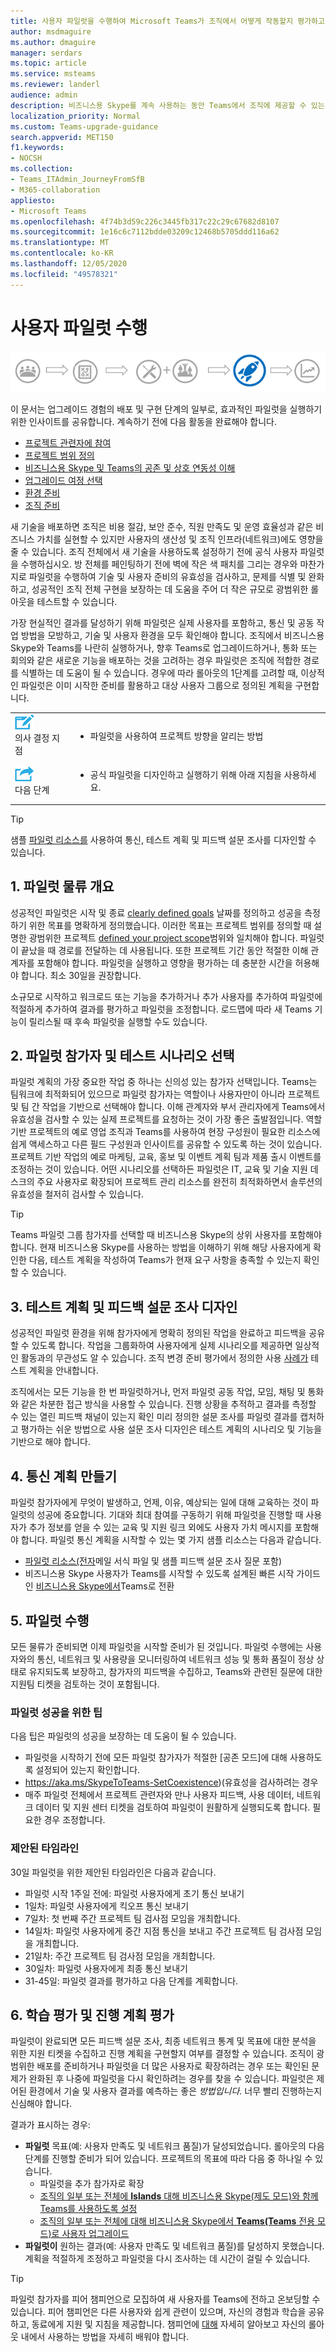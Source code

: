 ```yaml
---
title: 사용자 파일럿을 수행하여 Microsoft Teams가 조직에서 어떻게 작동할지 평가하고 테스트합니다.
author: msdmaguire
ms.author: dmaguire
manager: serdars
ms.topic: article
ms.service: msteams
ms.reviewer: landerl
audience: admin
description: 비즈니스용 Skype를 계속 사용하는 동안 Teams에서 조직에 제공할 수 있는 모든 것을 탐색하기 위한 Microsoft Teams 파일럿을 시작하는 지침
localization_priority: Normal
ms.custom: Teams-upgrade-guidance
search.appverid: MET150
f1.keywords:
- NOCSH
ms.collection:
- Teams_ITAdmin_JourneyFromSfB
- M365-collaboration
appliesto:
- Microsoft Teams
ms.openlocfilehash: 4f74b3d59c226c3445fb317c22c29c67682d8107
ms.sourcegitcommit: 1e16c6c7112bdde03209c12468b5705ddd116a62
ms.translationtype: MT
ms.contentlocale: ko-KR
ms.lasthandoff: 12/05/2020
ms.locfileid: "49578321"
---
```

# <a name="conduct-a-user-pilot"></a>사용자 파일럿 수행

![업그레이드 여정 다이어그램, 배포 및 구현 강조 표시](media/upgrade-banner-deployment.png "배포 및 구현 단계에 강조를 두는 업그레이드 단계")

이 문서는 업그레이드 경험의 배포 및 구현 단계의 일부로, 효과적인 파일럿을 실행하기 위한 인사이트를 공유합니다. 계속하기 전에 다음 활동을 완료해야 합니다.

- [프로젝트 관련자에 참여](upgrade-enlist-stakeholders.md)
- [프로젝트 범위 정의](https://aka.ms/SkypetoTeams-Scope)
- [비즈니스용 Skype 및 Teams의 공존 및 상호 연동성 이해](https://aka.ms/SkypeToTeams-Coexist)
- [업그레이드 여정 선택](upgrade-and-coexistence-of-skypeforbusiness-and-teams.md)
- [환경 준비](https://aka.ms/SkypeToTeams-TechnicalReadiness)
- [조직 준비](https://aka.ms/SkypeToTeams-UserReadiness)

새 기술을 배포하면 조직은 비용 절감, 보안 준수, 직원 만족도 및 운영 효율성과 같은 비즈니스 가치를 실현할 수 있지만 사용자의 생산성 및 조직 인프라(네트워크)에도 영향을 줄 수 있습니다. 조직 전체에서 새 기술을 사용하도록 설정하기 전에 공식 사용자 파일럿을 수행하십시오. 방 전체를 페인팅하기 전에 벽에 작은 색 패치를 그리는 경우와 마찬가지로 파일럿을 수행하여 기술 및 사용자 준비의 유효성을 검사하고, 문제를 식별 및 완화하고, 성공적인 조직 전체 구현을 보장하는 데 도움을 주어 더 작은 규모로 광범위한 롤아웃을 테스트할 수 있습니다.

가장 현실적인 결과를 달성하기 위해 파일럿은 실제 사용자를 포함하고, 통신 및 공동 작업 방법을 모방하고, 기술 및 사용자 환경을 모두 확인해야 합니다. 조직에서 비즈니스용 Skype와 Teams를 나란히 실행하거나, 향후 Teams로 업그레이드하거나, 통화 또는 회의와 같은 새로운 기능을 배포하는 것을 고려하는 경우 파일럿은 조직에 적합한 경로를 식별하는 데 도움이 될 수 있습니다. 경우에 따라 롤아웃의 1단계를 고려할 때, 이상적인 파일럿은 이미 시작한 준비를 활용하고 대상 사용자 그룹으로 정의된 계획을 구현합니다.

| | |
|---|---|
| ![의사 결정 지점을 묘사하는 아이콘](media/audio_conferencing_image7.png) <br/>의사 결정 지점|<ul><li>파일럿을 사용하여 프로젝트 방향을 알리는 방법</li></ul> |
| ![다음 단계를 묘사하는 아이콘](media/audio_conferencing_image9.png)<br/>다음 단계|<ul><li>공식 파일럿을 디자인하고 실행하기 위해 아래 지침을 사용하세요.</li></ul>|

> [!Tip]
> 샘플 [파일럿 리소스를](https://aka.ms/UpgradeSuccessKit) 사용하여 통신, 테스트 계획 및 피드백 설문 조사를 디자인할 수 있습니다.

## <a name="1-outline-pilot-logistics"></a>1. 파일럿 물류 개요

성공적인 파일럿은 시작 및 종료 [clearly defined goals](upgrade-define-project-scope.md#project-goals) 날짜를 정의하고 성공을 측정하기 위한 목표를 명확하게 정의했습니다. 이러한 목표는 프로젝트 범위를 정의할 때 설명한 광범위한 프로젝트 [defined your project scope](upgrade-define-project-scope.md)범위와 일치해야 합니다. 파일럿이 끝났을 때 경로를 전달하는 데 사용됩니다. 또한 프로젝트 기간 동안 적절한 이해 관계자를 포함해야 합니다. 파일럿을 실행하고 영향을 평가하는 데 충분한 시간을 허용해야 합니다. 최소 30일을 권장합니다.

소규모로 시작하고 워크로드 또는 기능을 추가하거나 추가 사용자를 추가하여 파일럿에 적절하게 추가하여 결과를 평가하고 파일럿을 조정합니다. 로드맵에 따라 새 Teams 기능이 릴리스될 때 후속 파일럿을 실행할 수도 있습니다.

## <a name="2-select-your-pilot-participants-and-test-scenarios"></a>2. 파일럿 참가자 및 테스트 시나리오 선택

파일럿 계획의 가장 중요한 작업 중 하나는 신의성 있는 참가자 선택입니다. Teams는 팀워크에 최적화되어 있으므로 파일럿 참가자는 역할이나 사용자만이 아니라 프로젝트 및 팀 간 작업을 기반으로 선택해야 합니다. 이해 관계자와 부서 관리자에게 Teams에서 유효성을 검사할 수 있는 실제 프로젝트를 요청하는 것이 가장 좋은 출발점입니다. 역할 기반 프로젝트의 예로 영업 조직과 Teams를 사용하여 현장 구성원이 필요한 리소스에 쉽게 액세스하고 다른 필드 구성원과 인사이트를 공유할 수 있도록 하는 것이 있습니다. 프로젝트 기반 작업의 예로 마케팅, 교육, 홍보 및 이벤트 계획 팀과 제품 출시 이벤트를 조정하는 것이 있습니다. 어떤 시나리오를 선택하든 파일럿은 IT, 교육 및 기술 지원 데스크의 주요 사용자로 확장되어 프로젝트 관리 리소스를 완전히 최적화하면서 솔루션의 유효성을 철저히 검사할 수 있습니다.

> [!Tip]
> Teams 파일럿 그룹 참가자를 선택할 때 비즈니스용 Skype의 상위 사용자를 포함해야 합니다. 현재 비즈니스용 Skype를 사용하는 방법을 이해하기 위해 해당 사용자에게 확인한 다음, 테스트 계획을 작성하여 Teams가 현재 요구 사항을 충족할 수 있는지 확인할 수 있습니다.

## <a name="3-design-your-test-plan-and-feedback-survey"></a>3. 테스트 계획 및 피드백 설문 조사 디자인

성공적인 파일럿 환경을 위해 참가자에게 명확히 정의된 작업을 완료하고 피드백을 공유할 수 있도록 합니다. 작업을 그룹화하여 사용자에게 실제 시나리오를 제공하면 일상적인 활동과의 무관성도 알 수 있습니다. 조직 변경 준비 평가에서 정의한 사용 [사례가](https://aka.ms/OrgReadiness) 테스트 계획을 안내합니다.

조직에서는 모든 기능을 한 번 파일럿하거나, 먼저 파일럿 공동 작업, 모임, 채팅 및 통화와 같은 차분한 접근 방식을 사용할 수 있습니다. 진행 상황을 추적하고 결과를 측정할 수 있는 열린 피드백 채널이 있는지 확인 미리 정의한 설문 조사를 파일럿 결과를 캡처하고 평가하는 쉬운 방법으로 사용 설문 조사 디자인은 테스트 계획의 시나리오 및 기능을 기반으로 해야 합니다.

## <a name="4-create-your-communications-plan"></a>4. 통신 계획 만들기

파일럿 참가자에게 무엇이 발생하고, 언제, 이유, 예상되는 일에 대해 교육하는 것이 파일럿의 성공에 중요합니다. 기대와 최대 참여를 구동하기 위해 파일럿을 진행할 때 사용자가 추가 정보를 얻을 수 있는 교육 및 지원 링크 외에도 사용자 가치 메시지를 포함해야 합니다. 파일럿 통신 계획을 시작할 수 있는 몇 가지 샘플 리소스는 다음과 같습니다.

- [파일럿 리소스(전자](https://aka.ms/UpgradeSuccessKit)메일 서식 파일 및 샘플 피드백 설문 조사 질문 포함)
- 비즈니스용 Skype 사용자가 Teams를 시작할 수 있도록 설계된 빠른 시작 가이드인 [비즈니스용 Skype에서](https://support.office.com/article/Switch-to-Teams-from-Skype-for-Business-6295a0ae-4e8e-4bba-a100-64cc951cc964)Teams로 전환

## <a name="5-conduct-your-pilot"></a>5. 파일럿 수행

모든 물류가 준비되면 이제 파일럿을 시작할 준비가 된 것입니다. 파일럿 수행에는 사용자와의 통신, 네트워크 및 사용량을 모니터링하여 네트워크 성능 및 통화 품질이 정상 상태로 유지되도록 보장하고, 참가자의 피드백을 수집하고, Teams와 관련된 질문에 대한 지원팀 티켓을 검토하는 것이 포함됩니다.

### <a name="tips-for-pilot-success"></a>파일럿 성공을 위한 팁

다음 팁은 파일럿의 성공을 보장하는 데 도움이 될 수 있습니다.

- 파일럿을 시작하기 전에 모든 파일럿 참가자가 적절한 [공존 모드]에 대해 사용하도록 설정되어 있는지 확인합니다.
- https://aka.ms/SkypeToTeams-SetCoexistence)(유효성을 검사하려는 경우
- 매주 파일럿 전체에서 프로젝트 관련자와 만나 사용자 피드백, 사용 데이터, 네트워크 데이터 및 지원 센터 티켓을 검토하여 파일럿이 원활하게 실행되도록 합니다. 필요한 경우 조정합니다.

### <a name="suggested-timeline"></a>제안된 타임라인

30일 파일럿을 위한 제안된 타임라인은 다음과 같습니다.

- 파일럿 시작 1주일 전에: 파일럿 사용자에게 초기 통신 보내기
- 1일차: 파일럿 사용자에게 킥오프 통신 보내기
- 7일차: 첫 번째 주간 프로젝트 팀 검사점 모임을 개최합니다.
- 14일차: 파일럿 사용자에게 중간 지점 통신을 보내고 주간 프로젝트 팀 검사점 모임을 개최합니다.
- 21일차: 주간 프로젝트 팀 검사점 모임을 개최합니다.
- 30일차: 파일럿 사용자에게 최종 통신 보내기
- 31-45일: 파일럿 결과를 평가하고 다음 단계를 계획합니다.

## <a name="6-assess-learnings-and-evaluate-your-go-forward-plan"></a>6. 학습 평가 및 진행 계획 평가

파일럿이 완료되면 모든 피드백 설문 조사, 최종 네트워크 통계 및 목표에 대한 분석을 위한 지원 티켓을 수집하고 진행 계획을 구현할지 여부를 결정할 수 있습니다. 조직이 광범위한 배포를 준비하거나 파일럿을 더 많은 사용자로 확장하려는 경우 또는 확인된 문제가 완화된 후 나중에 파일럿을 다시 확인하려는 경우를 찾을 수 있습니다. 파일럿은 제어된 환경에서 기술 및 사용자 결과를 예측하는 좋은 _방법입니다._ 너무 빨리 진행하는지 신심해야 합니다.

결과가 표시하는 경우:

- **파일럿** 목표(예: 사용자 만족도 및 네트워크 품질)가 달성되었습니다. 롤아웃의 다음 단계를 진행할 준비가 되어 있습니다. 프로젝트의 목표에 따라 다음 중 하나일 수 있습니다.
  - 파일럿을 추가 참가자로 확장
  - [조직의 일부 또는 전체에 **Islands** 대해 비즈니스용 Skype(제도 모드)와 함께 Teams를 사용하도록 설정](https://aka.ms/SkypeToTeams-SetCoexistence)
  - [조직의 일부 또는 전체에 대해 비즈니스용 Skype에서 **Teams(Teams** 전용 모드)로 사용자 업그레이드](https://aka.ms/SkypeToTeams-SetCoexistence)
- **파일럿이** 원하는 결과(예: 사용자 만족도 및 네트워크 품질)를 달성하지 못했습니다. 계획을 적절하게 조정하고 파일럿을 다시 조사하는 데 시간이 걸릴 수 있습니다.

> [!Tip]
> 파일럿 참가자를 피어 챔피언으로 모집하여 새 사용자를 Teams에 전하고 온보딩할 수 있습니다. 피어 챔피언은 다른 사용자와 쉽게 관련이 있으며, 자신의 경험과 학습을 공유하고, 동료에게 지원 및 지침을 제공합니다. 챔피언에 [대해](https://go.microsoft.com/fwlink/?linkid=859068) 자세히 알아보고 자신의 롤아웃 내에서 사용하는 방법을 자세히 배워야 합니다.
